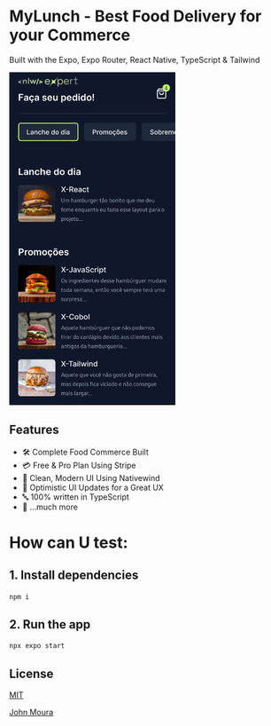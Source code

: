 # MyLunch - Best Food Delivery for your Commerce

Built with the Expo, Expo Router, React Native, TypeScript & Tailwind

<img src="./assets/thumbnail.png" alt="Project Image" width="300" height="600">

## Features

- 🛠️ Complete Food Commerce Built
- 💳 Free & Pro Plan Using Stripe
- 🎨 Clean, Modern UI Using Nativewind
- 🚀 Optimistic UI Updates for a Great UX
- 🔤 100% written in TypeScript
- 🎁 ...much more

# How can U test: 

## 1. Install dependencies

```bash
npm i
```

## 2. Run the app

```bash
npx expo start
```

## License

[MIT](https://choosealicense.com/licenses/mit/)

[John Moura](https://jovimoura.vercel.app/)
